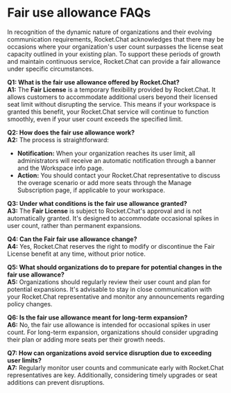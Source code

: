 # Fair use allowance FAQs

In recognition of the dynamic nature of organizations and their evolving communication requirements, Rocket.Chat acknowledges that there may be occasions where your organization's user count surpasses the license seat capacity outlined in your existing plan. To support these periods of growth and maintain continuous service, Rocket.Chat can provide a fair allowance under specific circumstances.

**Q1: What is the fair use allowance offered by Rocket.Chat?**\
**A1:** The **Fair License** is a temporary flexibility provided by Rocket.Chat. It allows customers to accommodate additional users beyond their licensed seat limit without disrupting the service. This means if your workspace is granted this benefit, your Rocket.Chat service will continue to function smoothly, even if your user count exceeds the specified limit.

**Q2: How does the fair use allowance work?**\
**A2:** The process is straightforward:

* **Notification:** When your organization reaches its user limit, all administrators will receive an automatic notification through a banner and the Workspace info page.
* **Action:** You should contact your Rocket.Chat representative to discuss the overage scenario or add more seats through the Manage Subscription page, if applicable to your workspace.

**Q3: Under what conditions is the fair use allowance granted?**\
**A3:** The **Fair License** is subject to Rocket.Chat's approval and is not automatically granted. It's designed to accommodate occasional spikes in user count, rather than permanent expansions.

**Q4: Can the Fair fair use allowance change?**\
**A4:** Yes, Rocket.Chat reserves the right to modify or discontinue the Fair License benefit at any time, without prior notice.

**Q5: What should organizations do to prepare for potential changes in the fair use allowance?**\
**A5:** Organizations should regularly review their user count and plan for potential expansions. It's advisable to stay in close communication with your Rocket.Chat representative and monitor any announcements regarding policy changes.

**Q6: Is the fair use allowance meant for long-term expansion?**\
**A6:** No, the fair use allowance is intended for occasional spikes in user count. For long-term expansion, organizations should consider upgrading their plan or adding more seats per their growth needs.

**Q7: How can organizations avoid service disruption due to exceeding user limits?**\
**A7:** Regularly monitor user counts and communicate early with Rocket.Chat representatives are key. Additionally, considering timely upgrades or seat additions can prevent disruptions.

